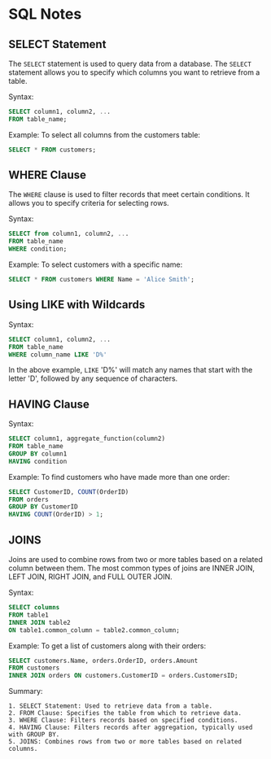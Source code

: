 # SQL Notes


## SELECT Statement

The `SELECT` statement is used to query data from a database. The `SELECT` statement allows you to specify which columns you want to retrieve from a table.

Syntax:

```sql
SELECT column1, column2, ...
FROM table_name;
```

Example: To select all columns from the customers table:

```sql
SELECT * FROM customers;
```

## WHERE Clause

The `WHERE` clause is used to filter records that meet certain conditions. It allows you to specify criteria for selecting rows.

Syntax:

```sql
SELECT from column1, column2, ...
FROM table_name
WHERE condition;
```

Example: To select customers with a specific name:

```sql
SELECT * FROM customers WHERE Name = 'Alice Smith';
```

## Using LIKE with Wildcards

Syntax:

```sql
SELECT column1, column2, ...
FROM table_name
WHERE column_name LIKE 'D%'
```
In the above example, `LIKE` 'D%' will match any names that start with the letter 'D', followed by any sequence of characters.

## HAVING Clause

Syntax:

```sql
SELECT column1, aggregate_function(column2)
FROM table_name
GROUP BY column1
HAVING condition
```

Example: To find customers who have made more than one order:

```sql
SELECT CustomerID, COUNT(OrderID)
FROM orders
GROUP BY CustomerID
HAVING COUNT(OrderID) > 1;
```

## JOINS
Joins are used to combine rows from two or more tables based on a related column between them. The most common types of joins are INNER JOIN, LEFT JOIN, RIGHT JOIN, and FULL OUTER JOIN.

Syntax:

```sql
SELECT columns
FROM table1
INNER JOIN table2
ON table1.common_column = table2.common_column;
```

Example: To get a list of customers along with their orders:

```sql
SELECT customers.Name, orders.OrderID, orders.Amount
FROM customers
INNER JOIN orders ON customers.CustomerID = orders.CustomersID; 
```

Summary:

    1. SELECT Statement: Used to retrieve data from a table.
    2. FROM Clause: Specifies the table from which to retrieve data.
    3. WHERE Clause: Filters records based on specified conditions.
    4. HAVING Clause: Filters records after aggregation, typically used with GROUP BY.
    5. JOINS: Combines rows from two or more tables based on related columns.

